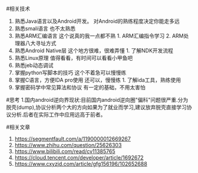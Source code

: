 #相关技术
1.    熟悉Java语言以及Android开发。        对Android的熟练程度决定你能走多远
2.    熟悉smali语言                                      也不太熟悉
3.    熟悉ARM汇编语言                               这个说真的我一点都不熟
    1.    ARM汇编指令学习 
    2.    ARM处理器八大寻址方式 
4.    熟悉Android Native层                          这个地方很难，很难弄懂
    1.    了解NDK开发流程 
5.    熟悉Linux原理                                    值得看看，有时间可以看看小甲鱼吧
6.    熟悉jeb动态调试
7.    掌握python写脚本的技巧                    这个不着急可以慢慢练
8.    掌握C语言，方便IDA pro使用            还可以，慢慢练
    1.    了解ida工具，熟练使用
9.    掌握密码学中常见算法和协议            有一定的基础，不用太害怕

#思考
1.国内android逆向界现状:目前国内android逆向圈"偏科"问题很严重.分为脱壳(dump),协议分析两个大的方向如果为了就业而学习,建议放弃脱壳直接学习协议分析.后者在实际工作中应用远高于前者。

#相关文章
1.	https://segmentfault.com/a/1190000012669267
2.	https://www.zhihu.com/question/25626303
3.	https://www.bilibili.com/read/cv11385765
4.	https://cloud.tencent.com/developer/article/1692672
5.	https://www.cxyzjd.com/article/gfg156196/102652688
